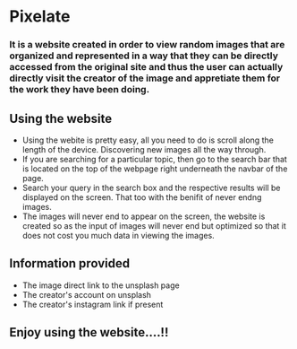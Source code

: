 # Pixelate
### It is a website created in order to view random images that are organized and represented in a way that they can be directly accessed from the original site and thus the user can actually directly visit the creator of the image and appretiate them for the work they have been doing.

## Using the website
* Using the webite is pretty easy, all you need to do is scroll along the length of the device. Discovering new images all the way through.
* If you are searching for a particular topic, then go to the search bar that is located on the top of the webpage right underneath the navbar of the page.
* Search your query in the search box and the respective results will be displayed on the screen. That too with the benifit of never endng images.
* The images will never end to appear on the screen, the website is created so as the input of images will never end but optimized so that it does not cost you much data in viewing the images.
## Information provided
* The image direct link to the unsplash page
* The creator's account on unsplash
* The creator's instagram link if present

## Enjoy using the website....!!
